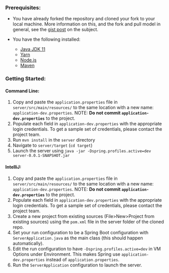 ### Prerequisites: 
* You have already forked the repository and cloned your fork to your local machine. More information on this, and the fork and pull model in general, see the [gist post](https://gist.github.com/Chaser324/ce0505fbed06b947d962) on the subject. 
* You have the following installed: 

  * [Java JDK 11](https://www.oracle.com/java/technologies/javase-jdk11-downloads.html)
  * [Yarn](https://classic.yarnpkg.com/en/docs/install)
  * [Node.js](https://nodejs.org/en/)
  * [Maven](https://maven.apache.org/install.html)

### Getting Started:

#### Command Line: 
1. Copy and paste the `application.properties` file in `server/src/main/resources/` to the same location with a new name: `application-dev.properties`. NOTE: **Do not commit `application-dev.properties`** to the project. 
2. Populate each field in `application-dev.properties` with the appropriate login credentials. To get a sample set of credentials, please contact the project team.
3. Run `mvn install` in the `server` directory
4. Navigate to `server/target` (`cd target`) 
5. Launch the server using `java -jar -Dspring.profiles.active=dev server-0.0.1-SNAPSHOT.jar`

#### IntelliJ:
1. Copy and paste the `application.properties` file in `server/src/main/resources/` to the same location with a new name: `application-dev.properties`. NOTE: **Do not commit `application-dev.properties`** to the project. 
2. Populate each field in `application-dev.properties` with the appropriate login credentials. To get a sample set of credentials, please contact the project team.
3. Create a new project from existing sources (File>New>Project from existing sources) using the `pom.xml` file in the server folder of the cloned repo. 
4. Set your run configuration to be a Spring Boot configuration with `ServerApplication.java` as the main class (this should happen automatically).
5. Edit the run configuration to have `-Dspring.profiles.active=dev` in VM Options under Environment. This makes Spring use `application-dev.properties` instead of `application.properties`.
6. Run the `ServerApplication` configuration to launch the server. 
